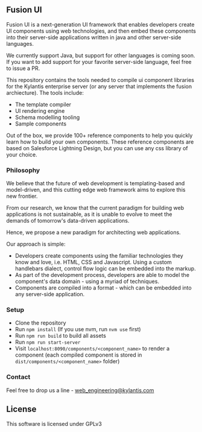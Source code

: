 
## Fusion UI

Fusion UI is a next-generation UI framework that enables developers create UI components using web technologies, and then embed these components into their server-side applications written in java and other server-side languages.

We currently support Java, but support for other languages is coming soon. If you want to add support for your favorite server-side language, feel free to issue a PR.

This repository contains the tools needed to compile ui component libraries for the Kylantis enterprise server (or any server that implements the fusion archiecture). The tools include:
- The template compiler
- UI rendering engine
- Schema modelling tooling
- Sample components

Out of the box, we provide 100+ reference components to help you quickly learn how to build your own components. These reference components are based on Salesforce Lightning Design, but you can use any css library of your choice.

### Philosophy

We believe that the future of web development is templating-based and model-driven, and this cutting edge web framework aims to explore this new frontier.

From our research, we know that the current paradigm for building web applications is not sustainable, as it is unable to evolve to meet the demands of tomorrow's data-driven applications.

Hence, we propose a new paradigm for architecting web applications.

Our approach is simple:

- Developers create components using the familiar technologies they know and love, i.e. HTML, CSS and Javascript. Using a custom handlebars dialect, control flow logic can be embedded into the markup.
- As part of the development process, developers are able to model the component's data domain - using a myriad of techniques.
- Components are compiled into a format - which can be embedded into any server-side application.

### Setup
- Clone the repository
- Run `npm install` (If you use nvm, run `nvm use` first)
- Run `npm run build` to build all assets
- Run `npm run start-server`
- Visit `localhost:8090/components/<component_name>` to render a component (each compiled component is stored in `dist/components/<component_name>` folder)

### Contact
Feel free to drop us a line - web_engineering@kylantis.com

## License
This software is licensed under GPLv3

